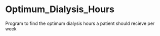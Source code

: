 # Optimum_Dialysis_Hours
 Program to find the optimum dialysis hours a patient should recieve per week
